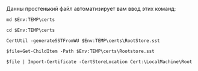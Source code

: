 Данны простенький файл автоматизирует вам ввод этих команд:
```
md $Env:TEMP\certs

cd $Env:TEMP\certs

CertUtil -generateSSTFromWU $Env:TEMP\certs\RootStore.sst

$file=Get-ChildItem -Path $Env:TEMP\certs\Rootstore.sst

$file | Import-Certificate -CertStoreLocation Cert:\LocalMachine\Root
```
